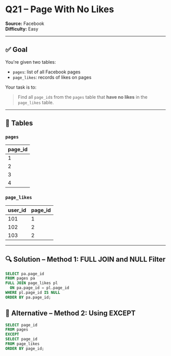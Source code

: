 # Q21 – Page With No Likes  
**Source:** Facebook  
**Difficulty:** Easy  

---

## ✅ Goal  
You're given two tables:

- `pages`: list of all Facebook pages  
- `page_likes`: records of likes on pages

Your task is to:  
> Find all `page_id`s from the `pages` table that **have no likes** in the `page_likes` table.

---

## 🧾 Tables

### `pages`

| page_id |
|---------|
| 1       |
| 2       |
| 3       |
| 4       |

### `page_likes`

| user_id | page_id |
|---------|---------|
| 101     | 1       |
| 102     | 2       |
| 103     | 2       |

---

## 🔍 Solution – Method 1: FULL JOIN and NULL Filter

```sql
SELECT pa.page_id
FROM pages pa
FULL JOIN page_likes pl 
  ON pa.page_id = pl.page_id 
WHERE pl.page_id IS NULL
ORDER BY pa.page_id;
```

## 🔁 Alternative – Method 2: Using EXCEPT
```sql
SELECT page_id
FROM pages
EXCEPT
SELECT page_id
FROM page_likes
ORDER BY page_id;
```
